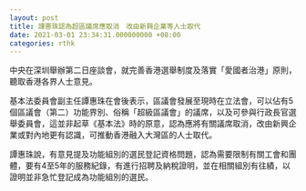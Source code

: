 ```yaml
---
layout: post
title: 譚惠珠認為超區議席應取消　改由新興企業等人士取代
date: 2021-03-01 23:34:31.000000000 +08:00
categories: rthk
---
```


中央在深圳舉辦第二日座談會，就完善香港選舉制度及落實「愛國者治港」原則，聽取香港各界人士意見。

基本法委員會副主任譚惠珠在會後表示，區議會發展至現時在立法會，可以佔有5個區議會（第二）功能界別、俗稱「超級區議會」的議席，以及可參與行政長官選舉委員會，這並非起草《基本法》時的原意，認為應將有關議席取消，改由新興企業或對內地更有認識，可推動香港融入大灣區的人士取代。

譚惠珠說，有意見提及功能組別的選民登記資格問題，認為需要限制有關工會和團體，要有4至5年的服務紀錄，有進行招聘及納稅證明，並在相關組別有往績，以證明並非急忙登記成為功能組別的選民。
